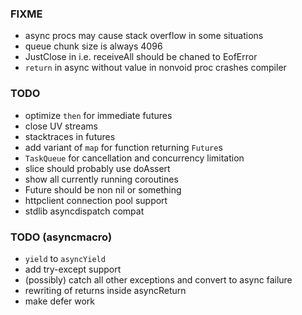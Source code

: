 ### FIXME
* async procs may cause stack overflow in some situations
* queue chunk size is always 4096
* JustClose in i.e. receiveAll should be chaned to EofError
* `return` in async without value in nonvoid proc crashes compiler

### TODO
* optimize `then` for immediate futures
* close UV streams
* stacktraces in futures
* add variant of `map` for function returning `Future`s
* `TaskQueue` for cancellation and concurrency limitation
* slice should probably use doAssert
* show all currently running coroutines
* Future should be non nil or something
* httpclient connection pool support
* stdlib asyncdispatch compat

### TODO (asyncmacro)
* `yield` to `asyncYield`
* add try-except support
* (possibly) catch all other exceptions and convert to async failure
* rewriting of returns inside asyncReturn
* make defer work
